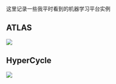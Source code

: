 这里记录一些我平时看到的机器学习平台实例

## ATLAS

![](http://pic.netpunk.top/images/2022/05/31/2b33d4dd097edf9b767ec0f0360ee5ef.png)

## HyperCycle

![](http://pic.netpunk.top/images/2022/05/31/14b4924bc68d89ed1f7803a8f9c9a858.png)











































